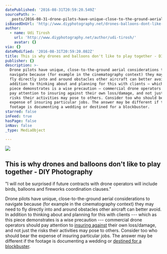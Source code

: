 ```yaml
---
datePublished: '2016-08-31T20:59:20.549Z'
sourcePath: >-
  _posts/2016-08-31-drone-pilots-have-unique-close-to-the-ground-aerial-conside.md
isBasedOnUrl: 'http://www.diyphotography.net/drones-balloons-dont-like-play-together/'
author:
  - name: Udi Tirosh
    url: 'http://www.diyphotography.net/author/udi-tirosh/'
    avatar: {}
via: {}
dateModified: '2016-08-31T20:59:20.082Z'
title: This is why drones and balloons don't like to play together - DIY Photography
publisher: {}
description: >-
  Drone pilots have unique, close-to-the-ground aerial considerations to
  navigate because (for example in the cinematography context) they may need to
  fly directly into and around obstacles other aircraft can better avoid. In
  addition to thinking about and planning for this with clients — which as this
  piece demonstrates is a wise precaution — commercial drone operators should
  pay attention to insuring against their own loss/damage, and not just the
  risks their activities may pose to others. Consider too who should bear the
  expense of insuring particular jobs. The answer may be different if the
  footage is documenting a wedding or destined for a blockbuster.
starred: false
inFeed: true
hasPage: false
inNav: false
_type: MediaObject

---
```

<article style=""><img src="https://imgflo.herokuapp.com/graph/2b2431f8e7ba7b0/3afbf7cb7e11c1332666f95287cba24d/noop.jpg?input=http%3A%2F%2Fwww.diyphotography.net%2Fwordpress%2Fwp-content%2Fuploads%2F2016%2F08%2Fdrone-broken-01.jpg" /><h1>This is why drones and balloons don't like to play together - DIY Photography</h1><p>"I will not be surprised if future contracts with drone operators will include birds, balloons and fireworks coordination clauses."</p></article>

Drone pilots have unique, close-to-the-ground aerial considerations to navigate because (for example in the cinematography context) they may need to fly directly into and around obstacles other aircraft can better avoid. In addition to thinking about and planning for this with clients --- which as this piece demonstrates is a wise precaution --- commercial drone operators should pay attention to [insuring against][0] their own loss/damage, and not just the risks their activities may pose to others. Consider too who should bear the expense of insuring particular jobs. The answer may be different if the footage is documenting a wedding or [destined for a blockbuster][1].

[0]: http://www.aig.com/business/insurance/specialty/unmanned-aircraft-solutions "AIG's UAS insurance page"
[1]: http://skytango.com/drones-in-movies-7-hollywood-movies-filmed-with-drones/ "Drones In Movies: 7 Hollywood Movies Filmed With Drones"